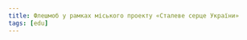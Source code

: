 ```yaml
---
title: Флешмоб у рамках міського проекту «Сталеве серце України»
tags: [edu]
---
```


<youtube id="ZmcpcW_Bx0g"></youtube>
